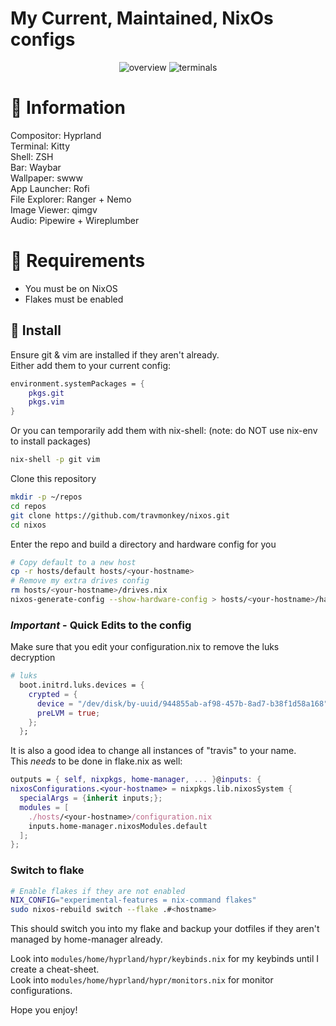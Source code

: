 # My Current, Maintained, NixOs configs

<p align="center">
    <img alt="overview" src="https://github.com/travmonkey/nixos/blob/main/screenshots/overview.png">
    <img alt="terminals" src="https://github.com/travmonkey/nixos/blob/main/screenshots/terminalShowcase.png">
</p>

# 󰋽  Information
Compositor: Hyprland  
Terminal: Kitty  
Shell: ZSH  
Bar: Waybar  
Wallpaper: swww  
App Launcher: Rofi  
File Explorer: Ranger + Nemo  
Image Viewer: qimgv  
Audio: Pipewire + Wireplumber  

#    Requirements
- You must be on NixOS
- Flakes must be enabled

## 󰇚 Install

Ensure git & vim are installed if they aren't already.  
Either add them to your current config:
```nix
environment.systemPackages = {
    pkgs.git
    pkgs.vim
}
```
Or you can temporarily add them with nix-shell: (note: do NOT use nix-env to install packages)
```sh
nix-shell -p git vim
```

Clone this repository
```sh 
mkdir -p ~/repos
cd repos
git clone https://github.com/travmonkey/nixos.git
cd nixos
```

Enter the repo and build a directory and hardware config for you
```sh
# Copy default to a new host
cp -r hosts/default hosts/<your-hostname>
# Remove my extra drives config
rm hosts/<your-hostname>/drives.nix
nixos-generate-config --show-hardware-config > hosts/<your-hostname>/hardware-configuration.nix
```

### *Important* - Quick Edits to the config

Make sure that you edit your configuration.nix to remove the luks decryption
```nix
# luks
  boot.initrd.luks.devices = {
    crypted = {
      device = "/dev/disk/by-uuid/944855ab-af98-457b-8ad7-b38f1d58a168";
      preLVM = true;
    };
  };
```
It is also a good idea to change all instances of "travis" to your name.  
This *needs* to be done in flake.nix as well:  
```nix
outputs = { self, nixpkgs, home-manager, ... }@inputs: {
nixosConfigurations.<your-hostname> = nixpkgs.lib.nixosSystem {
  specialArgs = {inherit inputs;};
  modules = [
    ./hosts/<your-hostname>/configuration.nix
    inputs.home-manager.nixosModules.default
  ];
};
```
### Switch to flake

```sh
# Enable flakes if they are not enabled
NIX_CONFIG="experimental-features = nix-command flakes"
sudo nixos-rebuild switch --flake .#<hostname>
```

This should switch you into my flake and backup your dotfiles if they aren't  
managed by home-manager already.

Look into ```modules/home/hyprland/hypr/keybinds.nix``` for my keybinds until I create a cheat-sheet.  
Look into ```modules/home/hyprland/hypr/monitors.nix``` for monitor configurations.  

Hope you enjoy!

